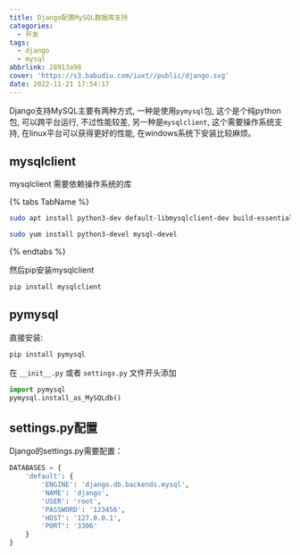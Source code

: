 ```yaml
---
title: Django配置MySQL数据库支持
categories:
  - 开发
tags:
  - django
  - mysql
abbrlink: 28913a98
cover: 'https://s3.babudiu.com/iuxt//public/django.svg'
date: 2022-11-21 17:54:17
---
```


Django支持MySQL主要有两种方式, 一种是使用`pymysql`包, 这个是个纯python包, 可以跨平台运行, 不过性能较差, 另一种是`mysqlclient`, 这个需要操作系统支持, 在linux平台可以获得更好的性能, 在windows系统下安装比较麻烦。

## mysqlclient

mysqlclient 需要依赖操作系统的库

{% tabs TabName %}

<!-- tab Ubuntu和Debian安装 -->
```bash
sudo apt install python3-dev default-libmysqlclient-dev build-essential
```
<!-- endtab -->

<!-- tab CentOS和Fedora安装 -->
```bash
sudo yum install python3-devel mysql-devel
```
<!-- endtab -->

{% endtabs %}

然后pip安装mysqlclient

```bash
pip install mysqlclient
```

## pymysql

直接安装:

```bash
pip install pymysql
```

在 `__init__.py` 或者 `settings.py` 文件开头添加

```python
import pymysql
pymysql.install_as_MySQLdb()
```


## settings.py配置

Django的settings.py需要配置：

```python
DATABASES = {
    'default': {
        'ENGINE': 'django.db.backends.mysql',
        'NAME': 'django',
        'USER': 'root',
        'PASSWORD': '123456',
        'HOST': '127.0.0.1',
        'PORT': '3306'
    }
}
```
